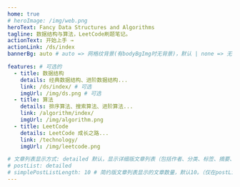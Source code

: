 ```yaml
---
home: true
# heroImage: /img/web.png
heroText: Fancy Data Structures and Algorithms
tagline: 数据结构与算法，LeetCode刷题笔记。
actionText: 开始上手 →
actionLink: /ds/index
bannerBg: auto # auto => 网格纹背景(有bodyBgImg时无背景)，默认 | none => 无 | '大图地址' | background: 自定义背景样式       提示：如发现文本颜色不适应你的背景时可以到palette.styl修改$bannerTextColor变量

features: # 可选的
  - title: 数据结构
    details: 经典数据结构、进阶数据结构...
    link: /ds/index/ # 可选
    imgUrl: /img/ds.png # 可选
  - title: 算法
    details: 排序算法、搜索算法、进阶算法...
    link: /algorithm/index/
    imgUrl: /img/algorithm.png
  - title: LeetCode
    details: LeetCode 成长之路...
    link: /technology/
    imgUrl: /img/leetcode.png

# 文章列表显示方式: detailed 默认，显示详细版文章列表（包括作者、分类、标签、摘要、分页等）| simple => 显示简约版文章列表（仅标题和日期）| none 不显示文章列表
# postList: detailed
# simplePostListLength: 10 # 简约版文章列表显示的文章数量，默认10。（仅在postList设置为simple时生效）
---
```


<!-- <ClientOnly>
  <WebInfo/>
</ClientOnly> -->